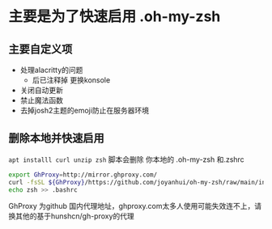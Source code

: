 # 主要是为了快速启用 .oh-my-zsh
## 主要自定义项
- 处理alacritty的问题
  - 后已注释掉 更换konsole
- 关闭自动更新
- 禁止魔法函数
- 去掉josh2主题的emoji防止在服务器环境
## 删除本地并快速启用
 `apt installl curl unzip zsh`
 脚本会删除 你本地的 .oh-my-zsh 和.zshrc 
```sh
export GhProxy=http://mirror.ghproxy.com/
curl -fsSL ${GhProxy}/https://github.com/joyanhui/oh-my-zsh/raw/main/install.sh | sh
echo zsh >> .bashrc
```
GhProxy 为github 国内代理地址，ghproxy.com太多人使用可能失效连不上，请换其他的基于hunshcn/gh-proxy的代理
